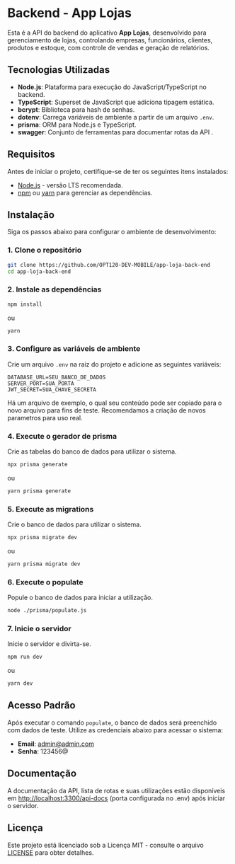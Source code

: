 # Backend - App Lojas

Esta é a API do backend do aplicativo **App Lojas**, desenvolvido para gerenciamento de lojas, controlando empresas, funcionários, clientes, produtos e estoque, com controle de vendas e geração de relatórios.

## Tecnologias Utilizadas

- **Node.js**: Plataforma para execução do JavaScript/TypeScript no backend.
- **TypeScript**: Superset de JavaScript que adiciona tipagem estática.
- **bcrypt**: Biblioteca para hash de senhas.
- **dotenv**: Carrega variáveis de ambiente a partir de um arquivo `.env`.
- **prisma**: ORM para Node.js e TypeScript.
- **swagger**: Conjunto de ferramentas para documentar rotas da API .

## Requisitos

Antes de iniciar o projeto, certifique-se de ter os seguintes itens instalados:

- [Node.js](https://nodejs.org/) - versão LTS recomendada.
- [npm](https://www.npmjs.com/) ou [yarn](https://yarnpkg.com/) para gerenciar as dependências.

## Instalação

Siga os passos abaixo para configurar o ambiente de desenvolvimento:

### 1. Clone o repositório

```bash
git clone https://github.com/OPT120-DEV-MOBILE/app-loja-back-end
cd app-loja-back-end
```

### 2. Instale as dependências

```bash
npm install
```

ou

```bash
yarn
```

### 3. Configure as variáveis de ambiente

Crie um arquivo `.env` na raiz do projeto e adicione as seguintes variáveis:

```env
DATABASE_URL=SEU_BANCO_DE_DADOS
SERVER_PORT=SUA_PORTA
JWT_SECRET=SUA_CHAVE_SECRETA
```

Há um arquivo de exemplo, o qual seu conteúdo pode ser copiado para o novo arquivo para fins de teste. Recomendamos a criação de novos parametros para uso real.

### 4. Execute o gerador de prisma

Crie as tabelas do banco de dados para utilizar o sistema.

```bash
npx prisma generate
```

ou

```bash
yarn prisma generate
```

### 5. Execute as migrations

Crie o banco de dados para utilizar o sistema.
```bash
npx prisma migrate dev
```

ou

```bash
yarn prisma migrate dev
```

### 6. Execute o populate

Popule o banco de dados para iniciar a utilização.

```bash
node ./prisma/populate.js
```

### 7. Inicie o servidor

Inicie o servidor e divirta-se.

```bash
npm run dev
```

ou

```bash
yarn dev
```

## Acesso Padrão

Após executar o comando `populate`, o banco de dados será preenchido com dados de teste. Utilize as credenciais abaixo para acessar o sistema:

- **Email**: <admin@admin.com>
- **Senha**: 123456@

## Documentação

A documentação da API, lista de rotas e suas utilizações estão disponíveis em [http://localhost:3300/api-docs](http://localhost:3300/api-docs) (porta configurada no .env) após iniciar o servidor.

## Licença

Este projeto está licenciado sob a Licença MIT - consulte o arquivo [LICENSE](LICENSE) para obter detalhes.
